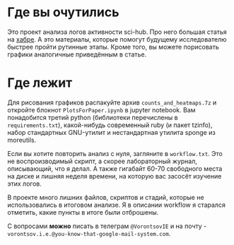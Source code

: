 # Где вы очутились
Это проект анализа логов активности sci-hub. Про него большая статья на [хабре](https://habr.com/post/359342/). А это материалы, которые помогут будущему исследователю быстрее пройти рутинные этапы. Кроме того, вы можете порисовать графики аналогичные приведённым в статье.

# Где лежит
Для рисования графиков распакуйте архив `counts_and_heatmaps.7z` и откройте блокнот `PlotsForPaper.ipynb` в jupyter notebook.
Вам понадобится третий python (библиотеки перечислены в `requirements.txt`), какой-нибудь современный ruby (и пакет tzinfo), набор стандартных GNU-утилит и нестандартная утилита sponge из moreutils.

Если вы хотите повторить анализ с нуля, загляните в `workflow.txt`. Это не воспроизводимый скрипт, а скорее лабораторный журнал, описывающий, что я делал. А также гигабайт 60-70 свободного места на диске и лишняя неделя времени, на которую вас засосёт изучение этих логов.

В проекте много лишних файлов, скриптов и стадий, которые не использовались в итоговом анализе. Я в описании workflow я старался отметить, какие пункты в итоге были отброшены.

С вопросами **можно** писать в телеграм `@VorontsovIE` и на почту - `vorontsov.i.e.@you-know-that-google-mail-system.com`.
